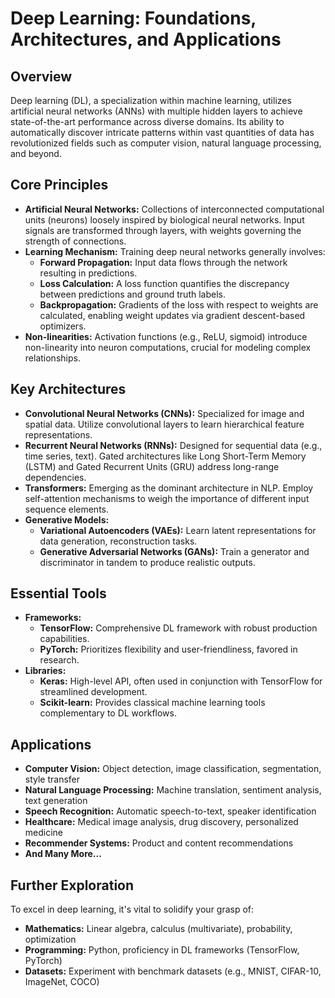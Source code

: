 # Deep Learning: Foundations, Architectures, and Applications

## Overview

Deep learning (DL), a specialization within machine learning, utilizes artificial neural networks (ANNs) with multiple hidden layers to achieve state-of-the-art performance across diverse domains. Its ability to automatically discover intricate patterns within vast quantities of data has revolutionized fields such as computer vision, natural language processing, and beyond.

## Core Principles

* **Artificial Neural Networks:** Collections of interconnected computational units (neurons) loosely inspired by biological neural networks. Input signals are transformed through layers, with weights governing the strength of connections. 
* **Learning Mechanism:** Training deep neural networks generally involves:
    * **Forward Propagation:** Input data flows through the network resulting in predictions.
    * **Loss Calculation:**  A loss function quantifies the discrepancy between predictions and ground truth labels.
    * **Backpropagation:**  Gradients of the loss with respect to weights are calculated, enabling weight updates via gradient descent-based optimizers.
* **Non-linearities:** Activation functions (e.g., ReLU, sigmoid) introduce non-linearity into neuron computations, crucial for modeling complex relationships.

## Key Architectures

* **Convolutional Neural Networks (CNNs):** Specialized for image and spatial data. Utilize convolutional layers to learn hierarchical feature representations. 
* **Recurrent Neural Networks (RNNs):** Designed for sequential data (e.g., time series, text). Gated architectures like Long Short-Term Memory (LSTM) and Gated Recurrent Units (GRU) address long-range dependencies.
* **Transformers:** Emerging as the dominant architecture in NLP. Employ self-attention mechanisms to weigh the importance of different input sequence elements.
* **Generative Models:**
    * **Variational Autoencoders (VAEs):** Learn latent representations for data generation, reconstruction tasks.
    * **Generative Adversarial Networks (GANs):** Train a generator and discriminator in tandem to produce realistic outputs.

## Essential Tools

* **Frameworks:**
    * **TensorFlow:** Comprehensive DL framework with robust production capabilities.
    * **PyTorch:** Prioritizes flexibility and user-friendliness, favored in research.
* **Libraries:**
    * **Keras:** High-level API, often used in conjunction with TensorFlow for streamlined development.
    * **Scikit-learn:** Provides classical machine learning tools complementary to DL workflows.

## Applications

* **Computer Vision:** Object detection, image classification, segmentation, style transfer
* **Natural Language Processing:** Machine translation, sentiment analysis, text generation
* **Speech Recognition:** Automatic speech-to-text, speaker identification 
* **Healthcare:**  Medical image analysis, drug discovery, personalized medicine
* **Recommender Systems:**  Product and content recommendations 
* **And Many More...**

## Further Exploration

To excel in deep learning, it's vital to solidify your grasp of:

* **Mathematics:** Linear algebra, calculus (multivariate), probability, optimization
* **Programming:** Python, proficiency in DL frameworks (TensorFlow, PyTorch)
* **Datasets:**  Experiment with benchmark datasets (e.g., MNIST, CIFAR-10, ImageNet, COCO) 
